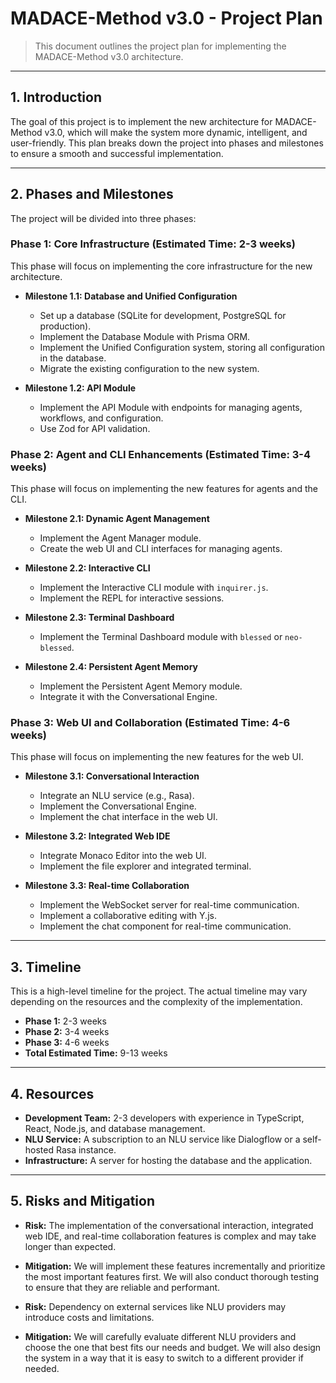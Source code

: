 # MADACE-Method v3.0 - Project Plan

> This document outlines the project plan for implementing the MADACE-Method v3.0 architecture.

---

## 1. Introduction

The goal of this project is to implement the new architecture for MADACE-Method v3.0, which will make the system more dynamic, intelligent, and user-friendly. This plan breaks down the project into phases and milestones to ensure a smooth and successful implementation.

---

## 2. Phases and Milestones

The project will be divided into three phases:

### Phase 1: Core Infrastructure (Estimated Time: 2-3 weeks)

This phase will focus on implementing the core infrastructure for the new architecture.

*   **Milestone 1.1: Database and Unified Configuration**
    *   Set up a database (SQLite for development, PostgreSQL for production).
    *   Implement the Database Module with Prisma ORM.
    *   Implement the Unified Configuration system, storing all configuration in the database.
    *   Migrate the existing configuration to the new system.

*   **Milestone 1.2: API Module**
    *   Implement the API Module with endpoints for managing agents, workflows, and configuration.
    *   Use Zod for API validation.

### Phase 2: Agent and CLI Enhancements (Estimated Time: 3-4 weeks)

This phase will focus on implementing the new features for agents and the CLI.

*   **Milestone 2.1: Dynamic Agent Management**
    *   Implement the Agent Manager module.
    *   Create the web UI and CLI interfaces for managing agents.

*   **Milestone 2.2: Interactive CLI**
    *   Implement the Interactive CLI module with `inquirer.js`.
    *   Implement the REPL for interactive sessions.

*   **Milestone 2.3: Terminal Dashboard**
    *   Implement the Terminal Dashboard module with `blessed` or `neo-blessed`.

*   **Milestone 2.4: Persistent Agent Memory**
    *   Implement the Persistent Agent Memory module.
    *   Integrate it with the Conversational Engine.

### Phase 3: Web UI and Collaboration (Estimated Time: 4-6 weeks)

This phase will focus on implementing the new features for the web UI.

*   **Milestone 3.1: Conversational Interaction**
    *   Integrate an NLU service (e.g., Rasa).
    *   Implement the Conversational Engine.
    *   Implement the chat interface in the web UI.

*   **Milestone 3.2: Integrated Web IDE**
    *   Integrate Monaco Editor into the web UI.
    *   Implement the file explorer and integrated terminal.

*   **Milestone 3.3: Real-time Collaboration**
    *   Implement the WebSocket server for real-time communication.
    *   Implement a collaborative editing with Y.js.
    *   Implement the chat component for real-time communication.

---

## 3. Timeline

This is a high-level timeline for the project. The actual timeline may vary depending on the resources and the complexity of the implementation.

*   **Phase 1:** 2-3 weeks
*   **Phase 2:** 3-4 weeks
*   **Phase 3:** 4-6 weeks
*   **Total Estimated Time:** 9-13 weeks

---

## 4. Resources

*   **Development Team:** 2-3 developers with experience in TypeScript, React, Node.js, and database management.
*   **NLU Service:** A subscription to an NLU service like Dialogflow or a self-hosted Rasa instance.
*   **Infrastructure:** A server for hosting the database and the application.

---

## 5. Risks and Mitigation

*   **Risk:** The implementation of the conversational interaction, integrated web IDE, and real-time collaboration features is complex and may take longer than expected.
*   **Mitigation:** We will implement these features incrementally and prioritize the most important features first. We will also conduct thorough testing to ensure that they are reliable and performant.

*   **Risk:** Dependency on external services like NLU providers may introduce costs and limitations.
*   **Mitigation:** We will carefully evaluate different NLU providers and choose the one that best fits our needs and budget. We will also design the system in a way that it is easy to switch to a different provider if needed.
